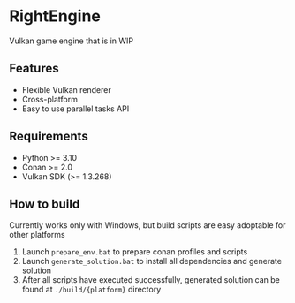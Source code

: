# RightEngine

Vulkan game engine that is in WIP

## Features

- Flexible Vulkan renderer
- Cross-platform
- Easy to use parallel tasks API

## Requirements
- Python >= 3.10
- Conan >= 2.0
- Vulkan SDK (>= 1.3.268)

## How to build
Currently works only with Windows, but build scripts are easy adoptable for other platforms

1. Launch `prepare_env.bat` to prepare conan profiles and scripts
2. Launch `generate_solution.bat` to install all dependencies and generate solution
3. After all scripts have executed successfully, generated solution can be found at `./build/{platform}` directory
